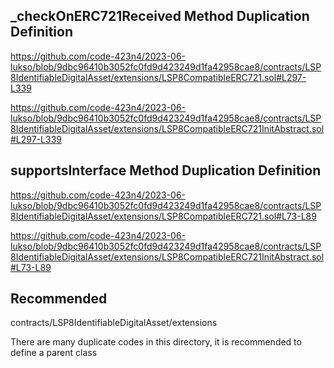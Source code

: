## _checkOnERC721Received Method Duplication Definition

https://github.com/code-423n4/2023-06-lukso/blob/9dbc96410b3052fc0fd9d423249d1fa42958cae8/contracts/LSP8IdentifiableDigitalAsset/extensions/LSP8CompatibleERC721.sol#L297-L339

https://github.com/code-423n4/2023-06-lukso/blob/9dbc96410b3052fc0fd9d423249d1fa42958cae8/contracts/LSP8IdentifiableDigitalAsset/extensions/LSP8CompatibleERC721InitAbstract.sol#L297-L339

## supportsInterface Method Duplication Definition

https://github.com/code-423n4/2023-06-lukso/blob/9dbc96410b3052fc0fd9d423249d1fa42958cae8/contracts/LSP8IdentifiableDigitalAsset/extensions/LSP8CompatibleERC721.sol#L73-L89

https://github.com/code-423n4/2023-06-lukso/blob/9dbc96410b3052fc0fd9d423249d1fa42958cae8/contracts/LSP8IdentifiableDigitalAsset/extensions/LSP8CompatibleERC721InitAbstract.sol#L73-L89

## Recommended

contracts/LSP8IdentifiableDigitalAsset/extensions 

There are many duplicate codes in this directory, it is recommended to define a parent class
